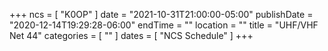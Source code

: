 +++
ncs = [ "K0OP" ]
date = "2021-10-31T21:00:00-05:00"
publishDate = "2020-12-14T19:29:28-06:00"
endTime = ""
location = ""
title = "UHF/VHF Net 44"
categories = [ "" ]
dates = [ "NCS Schedule" ]
+++
